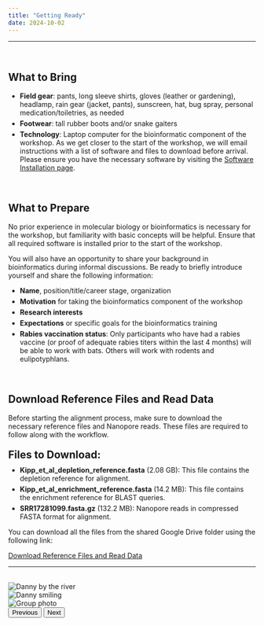 ```yaml
---
title: "Getting Ready"
date: 2024-10-02
---
```


<hr>

<br>

## What to Bring
  - **Field gear**: pants, long sleeve shirts, gloves (leather or gardening), headlamp, rain gear (jacket, pants), sunscreen, hat, bug spray, personal medication/toiletries, as needed
  - **Footwear**: tall rubber boots and/or snake gaiters
  - **Technology**: Laptop computer for the bioinformatic component of the workshop. As we get closer to the start of the workshop, we will email instructions with a list of software and files to download before arrival. Please ensure you have the necessary software by visiting the [Software Installation page](../programs).

<br>

## What to Prepare
  No prior experience in molecular biology or bioinformatics is necessary for the workshop, but familiarity with basic concepts will be helpful. Ensure that all required software is installed prior to the start of the workshop.

  You will also have an opportunity to share your background in bioinformatics during informal discussions. Be ready to briefly introduce yourself and share the following information:
  - **Name**, position/title/career stage, organization
  - **Motivation** for taking the bioinformatics component of the workshop
  - **Research interests**
  - **Expectations** or specific goals for the bioinformatics training
  - **Rabies vaccination status**: Only participants who have had a rabies vaccine (or proof of adequate rabies titers within the last 4 months) will be able to work with bats. Others will work with rodents and eulipotyphlans.

<br>

## Download Reference Files and Read Data

Before starting the alignment process, make sure to download the necessary reference files and Nanopore reads. These files are required to follow along with the workflow.

### Files to Download:
- **Kipp_et_al_depletion_reference.fasta** (2.08 GB): This file contains the depletion reference for alignment.
- **Kipp_et_al_enrichment_reference.fasta** (14.2 MB): This file contains the enrichment reference for BLAST queries.
- **SRR17281099.fasta.gz** (132.2 MB): Nanopore reads in compressed FASTA format for alignment.

You can download all the files from the shared Google Drive folder using the following link:

[Download Reference Files and Read Data](https://drive.google.com/drive/folders/1I4eXk8tMN98TJyeog8P7g4RCcRbeOBVx?usp=drive_link)

<hr>

<br>

  <!-- Image Carousel -->
  <div id="carouselExample" class="carousel slide" data-bs-ride="carousel" style="max-width: 800px; margin: 0 auto;">
    <div class="carousel-inner">
      <div class="carousel-item active">
        <img src="/getting_ready/dannyriver.jpg" class="d-block w-100" alt="Danny by the river">
      </div>
      <div class="carousel-item">
        <img src="/getting_ready/dannysmile.jpg" class="d-block w-100" alt="Danny smiling">
      </div>
      <div class="carousel-item">
        <img src="/getting_ready/group.jpg" class="d-block w-100" alt="Group photo">
      </div>
    </div>
    <button class="carousel-control-prev" type="button" data-bs-target="#carouselExample" data-bs-slide="prev">
      <span class="carousel-control-prev-icon" aria-hidden="true"></span>
      <span class="visually-hidden">Previous</span>
    </button>
    <button class="carousel-control-next" type="button" data-bs-target="#carouselExample" data-bs-slide="next">
      <span class="carousel-control-next-icon" aria-hidden="true"></span>
      <span class="visually-hidden">Next</span>
    </button>
  </div>

</div>

<style>
  .tab-button {
    background-color: #f1f1f1;
    border: 1px solid #ccc;
    color: #333;
    padding: 10px 20px;
    cursor: pointer;
    transition: background-color 0.3s ease;
    margin-right: 10px;
    border-radius: 5px;
  }

  .tab-button.active {
    background-color: #007bff;
    color: white;
    border-color: #007bff;
  }

  h3, h4 {
    margin-top: 20px;
    margin-bottom: 10px;
    font-size: 1.5em;
  }

  ul {
    margin-top: 5px;
  }

  li {
    margin-bottom: 5px;
  }

  /* Carousel styling */
  .carousel-inner img {
    max-height: 500px;
    object-fit: cover;
  }
</style>

<script>
  function showSection(section) {
    document.getElementById('combined').style.display = 'none';

    document.getElementById('fieldButton').classList.remove('active');

    if(section === 'combined') {
      document.getElementById('combined').style.display = 'block';
      document.getElementById('fieldButton').classList.add('active');
    }
  }

  // Set default section to display
  showSection('combined');
</script>

